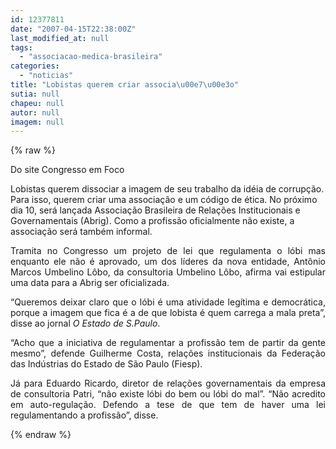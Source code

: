 ```yaml
---
id: 12377811
date: "2007-04-15T22:38:00Z"
last_modified_at: null
tags:
  - "associacao-medica-brasileira"
categories:
  - "noticias"
title: "Lobistas querem criar associa\u00e7\u00e3o"
sutia: null
chapeu: null
autor: null
imagem: null
---
```

{% raw %}
<p><P>Do site Congresso em Foco</P></p>
<p><P><SPAN class=textomateria2 id=lblTexto>Lobistas querem dissociar a imagem de seu trabalho da&nbsp;idéia de corrupção. Para isso, querem criar uma associação e&nbsp;um código de ética. No próximo dia 10, será lançada&nbsp;Associação Brasileira de Relações Institucionais e Governamentais (Abrig).&nbsp;Como a profissão oficialmente não existe, a associação será também informal.&nbsp;</P></p>
<p><DIV align=justify></p>
<p><P>Tramita no Congresso um projeto de&nbsp;lei que regulamenta o lóbi mas enquanto ele não é aprovado, um dos líderes da nova entidade, Antônio Marcos Umbelino Lôbo, da consultoria Umbelino Lôbo, afirma vai estipular uma data para a Abrig ser oficializada. </P></p>
<p><P>“Queremos deixar claro que o lóbi é uma atividade legítima e democrática, porque a imagem que fica é a de que lobista é quem carrega a mala preta”, disse ao jornal&nbsp;<EM>O Estado de S.Paulo</EM>.</P></p>
<p><P>“Acho que a iniciativa de regulamentar a profissão tem de partir da gente mesmo”, defende Guilherme Costa, relações institucionais da Federação das Indústrias do Estado de São Paulo (Fiesp).&nbsp; </P></p>
<p><P>Já para Eduardo Ricardo, diretor de relações governamentais da empresa de consultoria Patri, “não existe lóbi do bem ou lóbi do mal”. “Não acredito em auto-regulação. Defendo a tese de que tem de haver uma lei regulamentando a profissão”, disse. </P></SPAN></DIV> </p>
{% endraw %}